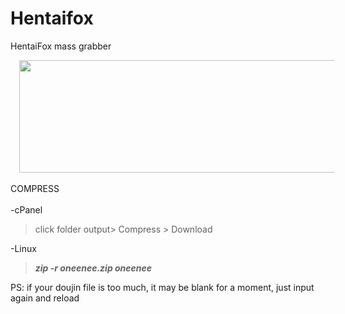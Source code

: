 # Hentaifox
HentaiFox mass grabber

<div class="separator" style="clear: both; text-align: center;">
<a href="https://3.bp.blogspot.com/-nNrOxXwgXEQ/XET3bKbpmZI/AAAAAAAABPk/APOBhYdRhDgWpHgpNxWlubGdwSPpHhXyQCLcBGAs/s1600/Screenshot_2.jpg" imageanchor="1" style="margin-left: 1em; margin-right: 1em;"><img border="0" data-original-height="189" data-original-width="667" height="180" src="https://3.bp.blogspot.com/-nNrOxXwgXEQ/XET3bKbpmZI/AAAAAAAABPk/APOBhYdRhDgWpHgpNxWlubGdwSPpHhXyQCLcBGAs/s640/Screenshot_2.jpg" width="640" /></a></div>
<div class="separator" style="clear: both; text-align: center;">
</div>
<div class="separator" style="clear: both; text-align: center;">
<br /></div>
<div class="separator" style="clear: both; text-align: center;">
</div>
<div style="text-align: left;">
COMPRESS</div>
<div style="text-align: left;">
<br /></div>
<div style="text-align: left;">
-cPanel</div>
<blockquote class="tr_bq" style="text-align: left;">
click folder output&gt; Compress &gt; Download</blockquote>
<div style="text-align: left;">
-Linux</div>
<blockquote class="tr_bq" style="text-align: left;">
<i><b>zip -r oneenee.zip oneenee</b></i></blockquote>
PS: if your doujin file is too much, it may be blank for a moment, just input again and reload<br />
<div style="text-align: center;">
<br /></div>
